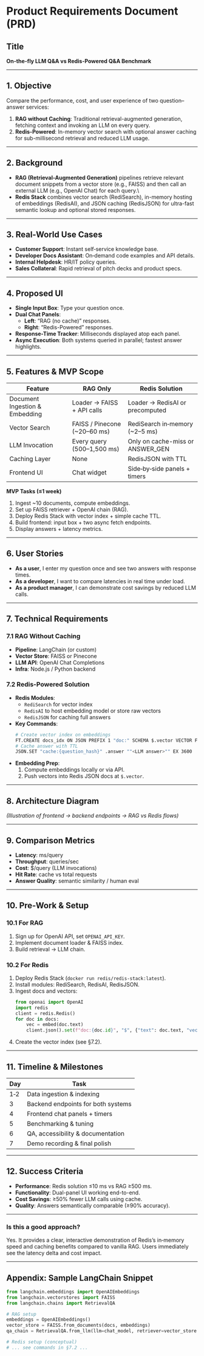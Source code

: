 # Product Requirements Document (PRD)

## Title
**On-the-fly LLM Q&A vs Redis-Powered Q&A Benchmark**

---

## 1. Objective
Compare the performance, cost, and user experience of two question–answer services:
1. **RAG without Caching**: Traditional retrieval-augmented generation, fetching context and invoking an LLM on every query.
2. **Redis-Powered**: In-memory vector search with optional answer caching for sub-millisecond retrieval and reduced LLM usage.

---

## 2. Background
- **RAG (Retrieval-Augmented Generation)** pipelines retrieve relevant document snippets from a vector store (e.g., FAISS) and then call an external LLM (e.g., OpenAI Chat) for each query.\  
- **Redis Stack** combines vector search (RediSearch), in-memory hosting of embeddings (RedisAI), and JSON caching (RedisJSON) for ultra-fast semantic lookup and optional stored responses.

---

## 3. Real‑World Use Cases
- **Customer Support**: Instant self‑service knowledge base.
- **Developer Docs Assistant**: On‑demand code examples and API details.
- **Internal Helpdesk**: HR/IT policy queries.
- **Sales Collateral**: Rapid retrieval of pitch decks and product specs.

---

## 4. Proposed UI
- **Single Input Box**: Type your question once.
- **Dual Chat Panels**:
  - **Left**: “RAG (no cache)” responses.
  - **Right**: “Redis-Powered” responses.
- **Response-Time Tracker**: Milliseconds displayed atop each panel.
- **Async Execution**: Both systems queried in parallel; fastest answer highlights.

---

## 5. Features & MVP Scope
| Feature                                | RAG Only                    | Redis Solution                   |
|----------------------------------------|-----------------------------|----------------------------------|
| Document Ingestion & Embedding         | Loader → FAISS + API calls  | Loader → RedisAI or precomputed  |
| Vector Search                          | FAISS / Pinecone (~20–60 ms)| RediSearch in‑memory (~2–5 ms)   |
| LLM Invocation                         | Every query (500–1,500 ms)  | Only on cache-miss or ANSWER_GEN |
| Caching Layer                          | None                        | RedisJSON with TTL               |
| Frontend UI                            | Chat widget                 | Side‑by‑side panels + timers     |

**MVP Tasks (≤1 week)**  
1. Ingest ~10 documents, compute embeddings.  
2. Set up FAISS retriever + OpenAI chain (RAG).  
3. Deploy Redis Stack with vector index + simple cache TTL.  
4. Build frontend: input box + two async fetch endpoints.  
5. Display answers + latency metrics.

---

## 6. User Stories
- **As a user**, I enter my question once and see two answers with response times.  
- **As a developer**, I want to compare latencies in real time under load.  
- **As a product manager**, I can demonstrate cost savings by reduced LLM calls.

---

## 7. Technical Requirements

### 7.1 RAG Without Caching
- **Pipeline**: LangChain (or custom)  
- **Vector Store**: FAISS or Pinecone  
- **LLM API**: OpenAI Chat Completions  
- **Infra**: Node.js / Python backend

### 7.2 Redis-Powered Solution
- **Redis Modules**:
  - `RediSearch` for vector index  
  - `RedisAI` to host embedding model or store raw vectors  
  - `RedisJSON` for caching full answers  
- **Key Commands**:
  ```bash
  # Create vector index on embeddings
  FT.CREATE docs_idx ON JSON PREFIX 1 "doc:" SCHEMA $.vector VECTOR FLAT      6 TYPE FLOAT32 DIM 1536 DISTANCE_METRIC COSINE
  # Cache answer with TTL
  JSON.SET "cache:{question_hash}" .answer ""<LLM answer>"" EX 3600
  ```
- **Embedding Prep**:
  1. Compute embeddings locally or via API.
  2. Push vectors into Redis JSON docs at `$.vector`.

---

## 8. Architecture Diagram
*(Illustration of frontend → backend endpoints → RAG vs Redis flows)*

---

## 9. Comparison Metrics
- **Latency**: ms/query  
- **Throughput**: queries/sec  
- **Cost**: $/query (LLM invocations)  
- **Hit Rate**: cache vs total requests  
- **Answer Quality**: semantic similarity / human eval

---

## 10. Pre‑Work & Setup

### 10.1 For RAG
1. Sign up for OpenAI API, set `OPENAI_API_KEY`.  
2. Implement document loader & FAISS index.  
3. Build retrieval → LLM chain.

### 10.2 For Redis
1. Deploy Redis Stack (`docker run redis/redis-stack:latest`).  
2. Install modules: RediSearch, RedisAI, RedisJSON.  
3. Ingest docs and vectors:  
   ```python
   from openai import OpenAI
   import redis
   client = redis.Redis()
   for doc in docs:
       vec = embed(doc.text)
       client.json().set(f"doc:{doc.id}", "$", {"text": doc.text, "vector": vec})
   ```  
4. Create the vector index (see §7.2).

---

## 11. Timeline & Milestones
| Day | Task                                |
|-----|-------------------------------------|
| 1‑2 | Data ingestion & indexing           |
| 3   | Backend endpoints for both systems  |
| 4   | Frontend chat panels + timers       |
| 5   | Benchmarking & tuning               |
| 6   | QA, accessibility & documentation   |
| 7   | Demo recording & final polish       |

---

## 12. Success Criteria
- **Performance**: Redis solution ≤10 ms vs RAG ≥500 ms.  
- **Functionality**: Dual-panel UI working end-to-end.  
- **Cost Savings**: ≥50% fewer LLM calls using cache.  
- **Quality**: Answers semantically comparable (≥90% accuracy).

---

### Is this a good approach?
Yes. It provides a clear, interactive demonstration of Redis’s in‑memory speed and caching benefits compared to vanilla RAG. Users immediately see the latency delta and cost impact.

---

## Appendix: Sample LangChain Snippet
```python
from langchain.embeddings import OpenAIEmbeddings
from langchain.vectorstores import FAISS
from langchain.chains import RetrievalQA

# RAG setup
embeddings = OpenAIEmbeddings()
vector_store = FAISS.from_documents(docs, embeddings)
qa_chain = RetrievalQA.from_llm(llm=chat_model, retriever=vector_store.as_retriever())

# Redis setup (conceptual)
# ... see commands in §7.2 ...
```
